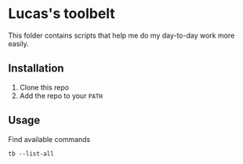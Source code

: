 # Lucas's toolbelt

This folder contains scripts that help me do my day-to-day work more easily.

## Installation

1. Clone this repo
2. Add the repo to your `PATH`

## Usage
Find available commands
```
tb --list-all
```
